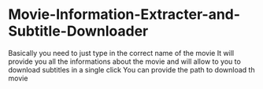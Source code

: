 # Movie-Information-Extracter-and-Subtitle-Downloader
Basically you need to just type in the correct name of the movie
It will provide you all the informations about the movie and will allow to you to download subtitles in a single click
You can provide the path to download th movie
